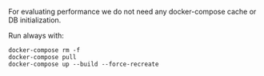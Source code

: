For evaluating performance we do not need any docker-compose cache or DB initialization.

Run always with:  

```shell
docker-compose rm -f
docker-compose pull
docker-compose up --build --force-recreate
```


